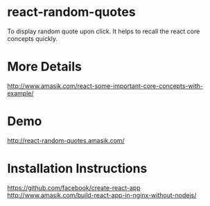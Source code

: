 # react-random-quotes
To display random quote upon click. It helps to recall the react core concepts quickly.

# More Details
http://www.amasik.com/react-some-important-core-concepts-with-example/

# Demo
http://react-random-quotes.amasik.com/

# Installation Instructions
https://github.com/facebook/create-react-app
http://www.amasik.com/build-react-app-in-nginx-without-nodejs/

